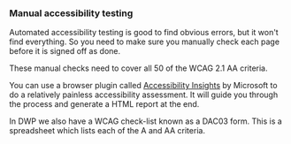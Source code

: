 ### Manual accessibility testing

Automated accessibility testing is good to find obvious errors, but it won't find everything. So you need to make sure you manually check each page before it is signed off as done.

These manual checks need to cover all 50 of the WCAG 2.1 AA criteria.

You can use a browser plugin called [Accessibility Insights](https://accessibilityinsights.io/) by Microsoft to do a relatively painless accessibility assessment. It will guide you through the process and generate a HTML report at the end.

In DWP we also have a WCAG check-list known as a DAC03 form. This is a spreadsheet which lists each of the A and AA criteria.
